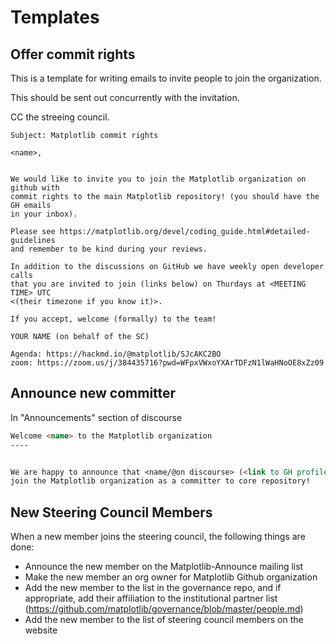 # Templates

## Offer commit rights

This is a template for writing emails to invite people to join the organization.

This should be sent out concurrently with the invitation.

CC the streeing council.



```
Subject: Matplotlib commit rights

<name>,


We would like to invite you to join the Matplotlib organization on github with
commit rights to the main Matplotlib repository! (you should have the GH emails
in your inbox).

Please see https://matplotlib.org/devel/coding_guide.html#detailed-guidelines
and remember to be kind during your reviews.

In addition to the discussions on GitHub we have weekly open developer calls
that you are invited to join (links below) on Thurdays at <MEETING TIME> UTC
<(their timezone if you know it)>.

If you accept, welcome (formally) to the team!

YOUR NAME (on behalf of the SC)

Agenda: https://hackmd.io/@matplotlib/SJcAKC2BO
zoom: https://zoom.us/j/384435716?pwd=WFpxVWxoYXArTDFzN1lWaHNoOE8xZz09
```

## Announce new committer

In "Announcements" section of discourse

```md
Welcome <name> to the Matplotlib organization
----


We are happy to announce that <name/@on discourse> (<link to GH profile>) has accepted an invitation to
join the Matplotlib organization as a committer to core repository!
```


## New Steering Council Members

When a new member joins the steering council, the following things are done:
- Announce the new member on the Matplotlib-Announce mailing list
- Make the new member an org owner for Matplotlib Github organization
- Add the new member to the list in the governance repo, and if appropriate, add their affiliation to the institutional partner list (https://github.com/matplotlib/governance/blob/master/people.md)
- Add the new member to the list of steering council members on the website
